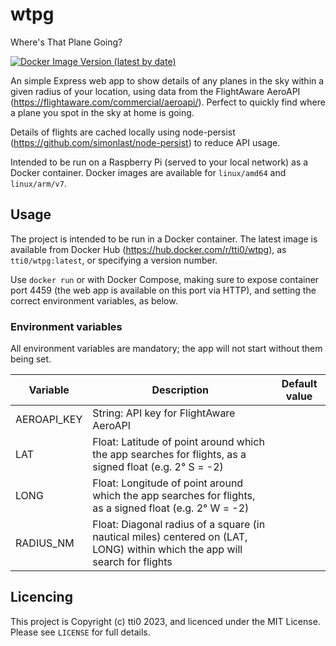# wtpg
Where's That Plane Going?

[![Docker Image Version (latest by date)](https://img.shields.io/docker/v/tti0/wtpg?label=docker%20version)](https://hub.docker.com/r/tti0/wtpg)

An simple Express web app to show details of any planes in the sky within a given radius of your location, using data from the FlightAware AeroAPI (https://flightaware.com/commercial/aeroapi/). Perfect to quickly find where a plane you spot in the sky at home is going.

Details of flights are cached locally using node-persist (https://github.com/simonlast/node-persist) to reduce API usage.

Intended to be run on a Raspberry Pi (served to your local network) as a Docker container. Docker images are available for `linux/amd64` and `linux/arm/v7`.

## Usage

The project is intended to be run in a Docker container. The latest image is available from Docker Hub (https://hub.docker.com/r/tti0/wtpg), as `tti0/wtpg:latest`, or specifying a version number.

Use `docker run` or with Docker Compose, making sure to expose container port 4459 (the web app is available on this port via HTTP), and setting the correct environment variables, as below.

### Environment variables

All environment variables are mandatory; the app will not start without them being set.

| **Variable** | **Description**                                                                                                            | **Default value** |
|--------------|----------------------------------------------------------------------------------------------------------------------------|-------------------|
| AEROAPI_KEY  | String: API key for FlightAware AeroAPI                                                                                     |                   |
| LAT          | Float: Latitude of point around which the app searches for flights, as a signed float (e.g. 2&deg; S = -2)                   |                   |
| LONG         | Float: Longitude of point around which the app searches for flights, as a signed float (e.g. 2&deg; W = -2)                  |                   |
| RADIUS_NM    | Float: Diagonal radius of a square (in nautical miles) centered on (LAT, LONG) within which the app will search for flights |                   |

## Licencing

This project is Copyright (c) tti0 2023, and licenced under the MIT License. Please see `LICENSE` for full details.
